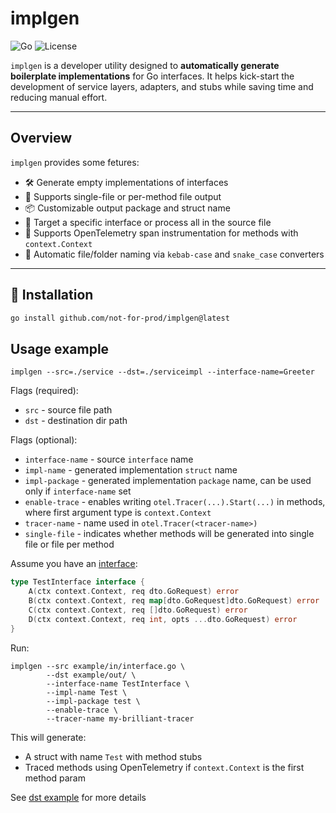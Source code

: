 # implgen

![Go](https://img.shields.io/badge/Go-1.25.1-blue)
![License](https://img.shields.io/github/license/not-for-prod/implgen)

`implgen` is a developer utility designed to **automatically generate boilerplate implementations** for Go interfaces. 
It helps kick-start the development of service layers, adapters, and stubs while saving time and reducing manual effort.

---
## Overview

`implgen` provides some fetures:
- 🛠 Generate empty implementations of interfaces
- 📂 Supports single-file or per-method file output
- 📦 Customizable output package and struct name
- 🎯 Target a specific interface or process all in the source file
- 🧭 Supports OpenTelemetry span instrumentation for methods with `context.Context`
- 🐫 Automatic file/folder naming via `kebab-case` and `snake_case` converters

---

## 🚀 Installation

```bash
go install github.com/not-for-prod/implgen@latest
```

## Usage example 

```shell
implgen --src=./service --dst=./serviceimpl --interface-name=Greeter
```

Flags (required):

- `src` - source file path
- `dst` - destination dir path

Flags (optional):

- `interface-name` - source `interface` name
- `impl-name` - generated implementation `struct` name
- `impl-package` - generated implementation `package` name, can be used only if `interface-name` set
- `enable-trace` - enables writing `otel.Traсer(...).Start(...)` in methods, 
where first argument type is `context.Context` 
- `tracer-name` - name used in `otel.Traсer(<tracer-name>)`
- `single-file` - indicates whether methods will be generated into single file or
file per method

Assume you have an [interface](./example/in/interface.go):

```go
type TestInterface interface {
    A(ctx context.Context, req dto.GoRequest) error
    B(ctx context.Context, req map[dto.GoRequest]dto.GoRequest) error
    C(ctx context.Context, req []dto.GoRequest) error
    D(ctx context.Context, req int, opts ...dto.GoRequest) error
}
```

Run:

```shell
implgen --src example/in/interface.go \
		--dst example/out/ \
		--interface-name TestInterface \
		--impl-name Test \
		--impl-package test \
		--enable-trace \
		--tracer-name my-brilliant-tracer
```

This will generate:

- A struct with name `Test` with method stubs
- Traced methods using OpenTelemetry if `context.Context` is the first method param

See [dst example](example/out) for more details
